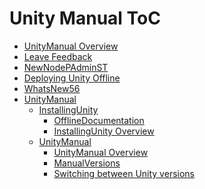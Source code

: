 Unity Manual ToC
================
 - [UnityManual Overview](UnityManual.md)
 - [Leave Feedback](LeaveFeedback.md)
 - [NewNodePAdminST](NewNodePAdminST.md)
 - [Deploying Unity Offline](DeployingUnityOffline.md)
 - [WhatsNew56](WhatsNew56.md)
 - [UnityManual]()
	 - [InstallingUnity]()
		 - [OfflineDocumentation](OfflineDocumentation.md)
		 - [InstallingUnity Overview](InstallingUnity.md)
	 - [UnityManual]()
		 - [UnityManual Overview](UnityManual_1.md)
		 - [ManualVersions](ManualVersions.md)
		 - [Switching between Unity versions](SwitchingDocumentationVersions.md)

